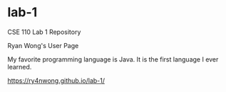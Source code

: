 # lab-1

CSE 110 Lab 1 Repository

Ryan Wong's User Page

My favorite programming language is Java. It is the first language I ever learned.

https://ry4nwong.github.io/lab-1/